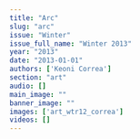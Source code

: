 ```yaml
---
title: "Arc"
slug: "arc"
issue: "Winter"
issue_full_name: "Winter 2013"
year: "2013"
date: "2013-01-01"
authors: ['Keoni Correa']
section: "art"
audio: []
main_image: ""
banner_image: ""
images: ['art_wtr12_correa']
videos: []
---
```

